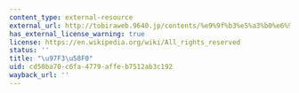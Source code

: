 ```yaml
---
content_type: external-resource
external_url: http://tobiraweb.9640.jp/contents/%e9%9f%b3%e5%a3%b0%e6%95%99%e6%9d%90/%e7%ac%ac4%e8%aa%b2/
has_external_license_warning: true
license: https://en.wikipedia.org/wiki/All_rights_reserved
status: ''
title: "\u97F3\u58F0"
uid: cd50ba70-c6fa-4779-affe-b7512ab3c192
wayback_url: ''
---
```


